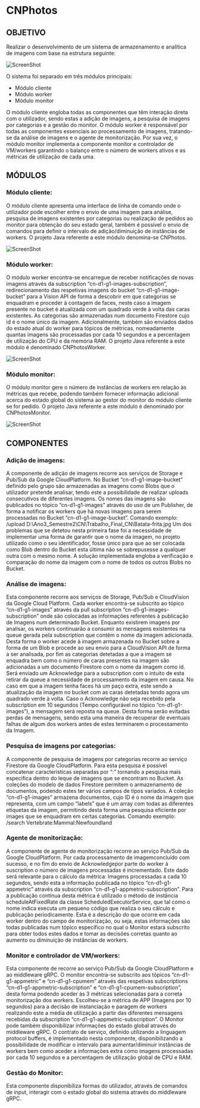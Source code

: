 # CNPhotos
## OBJETIVO
Realizar o desenvolvimento de um sistema de armazenamento e analítica de imagens com base na estrutura seguinte:

![ScreenShot](https://github.com/marcomartins1998/CNPhotos/blob/master/pics/TrabEstrutura.PNG)

O sistema foi separado em três módulos principais:
* Módulo cliente
* Módulo worker
* Módulo monitor

O módulo cliente engloba todas as componentes que têm interação direta com o utilizador, sendo estas a adição de imagens, a pesquisa de imagens por categorias e a gestão do monitor. O módulo worker é responsável por todas as componentes essenciais ao processamento de imagens, tratando-se da análise de imagens e o agente de monitorização. Por sua vez, o módulo monitor implementa a componente monitor e controlador de VM/workers garantindo o balanço entre o número de workers ativos e as métricas de utilização de cada uma.

## MÓDULOS
### __Módulo cliente:__
O módulo cliente apresenta uma interface de linha de comando onde o utilizador pode escolher entre o envio de uma imagem para análise, pesquisa de imagens existentes por categorias ou realização de pedidos ao monitor para obtenção do seu estado geral, também é possível o envio de comandos para definir o intervalo de adição/diminuição de instâncias de workers. O projeto Java referente a este módulo denomina-se CNPhotos.
 
![ScreenShot](https://github.com/marcomartins1998/CNPhotos/blob/master/pics/CNPhotosClient.png) 

### __Módulo worker:__ 
O módulo worker encontra-se encarregue de receber notificações de novas imagens através da subscription “cn-d1-g1-images-subscription”, redirecionamento das respetivas imagens do bucket “cn-d1-g1-image-bucket” para a Vision API de forma a descobrir em que categorias se enquadram e proceder à contagem de faces, neste caso a imagem presente no bucket é atualizada com um quadrado verde à volta das caras existentes. As categorias são armazenadas num documento Firestore cujo id é o nome único da imagem. Adicionalmente, também são enviados dados do estado atual do worker para tópicos de métricas, nomeadamente quantas imagens são processadas por cada 10 segundos e a percentagem de utilização do CPU e da memória RAM. O projeto Java referente a este módulo é denominado CNPhotosWorker.
 
![ScreenShot](https://github.com/marcomartins1998/CNPhotos/blob/master/pics/CNPhotosWorker.png)

### __Módulo monitor:__
O módulo monitor gere o número de instâncias de workers em relação às métricas que recebe, podendo também fornecer informação adicional acerca do estado global do sistema ao gestor do monitor do módulo cliente se for pedido. O projeto Java referente a este módulo é denominado por CNPhotosMonitor.
 
![ScreenShot](https://github.com/marcomartins1998/CNPhotos/blob/master/pics/CNPhotosMonitor.png)

## COMPONENTES
### __Adição de imagens:__
A componente de adição de imagens recorre aos serviços de Storage e Pub/Sub da Google CloudPlatform.
No Bucket “cn-d1-g1-image-bucket” definido pelo grupo são armazenadas as imagens como Blobs que o utilizador pretende analisar, tendo este a possibilidade de realizar uploads consecutivos de diferentes imagens. Os nomes das imagens são publicados no tópico “cn-d1-g1-images” através do uso de um Publisher, de forma a notificar os workers que há novas imagens para serem processadas no Bucket “cn-d1-g1-image-bucket”.
Comando exemplo: /upload D:\Ano3_Semestre2\CN\Trabalho_Final_CN\Batata-frita.jpg
Um dos problemas que se detetou nesta primeira fase foi a necessidade de implementar uma forma de garantir que o nome da imagem, no projeto utilizado como o seu identificador, fosse único para que ao ser colocada como Blob dentro do Bucket esta última não se sobrepusesse a qualquer outra com o mesmo nome. A solução implementada engloba a verificação e comparação do nome da imagem com o nome de todos os outros Blobs no Bucket.

### __Análise de imagens:__
Esta componente recorre aos serviços de Storage, Pub/Sub e CloudVision da Google Cloud Platform.
Cada worker encontra-se subscrito ao tópico “cn-d1-g1-images” através da pull subscription “cn-d1-g1-images-subscription” onde são colocadas as informações referentes à publicação de Imagens num determinado Bucket.
Enquanto existirem imagens por analisar, os workers continuarão a consumir as mensagens existentes na queue gerada pela subscription que contêm o nome da imagem adicionada. Desta forma o worker acede à imagem armazenada no Bucket sobre a forma de um Blob e procede ao seu envio para a CloudVision API de forma a ser analisada, por fim as categorias detetadas a que a imagem se enquadra bem como o número de caras presentes na imagem são adicionadas a um documento Firestore com o nome da imagem como id. Será enviado um Acknowledge para a subscription com o intuito de esta retirar da queue a necessidade de processamento da imagem em causa. No caso em que a imagem tenha faces há um paço extra, este sendo a atualização da imagem no bucket com as caras detetadas tendo agora um quadrado verde à volta.
Caso o Acknowledge não seja recebido pela subscription em 10 segundos (Tempo configurável no tópico “cn-d1-g1-images”), a mensagem será reposta na queue. Desta forma serão evitadas perdas de mensagens, sendo esta uma maneira de recuperar de eventuais falhas de algum dos workers antes de estes terminarem o processamento da Imagem.

### __Pesquisa de imagens por categorias:__
A componente de pesquisa de imagens por categorias recorre ao serviço Firestore da Google CloudPlatform.
Para esta pesquisa é possível concatenar características separadas por “:” tornando a pesquisa mais especifica dentro do leque de imagens que se encontram no Bucket.
As coleções do modelo de dados Firestore permitem o armazenamento de documentos, podendo estes ter vários campos de tipos variados. A coleção “cn-d1-g1-images” armazena documentos, cujo ID é o nome da imagem que representa, com um campo “labels” que é um array com todas as diferentes etiquetas da imagem, permitindo desta forma uma pesquisa eficiente por images que se enquadram em certas categorias.
Comando exemplo: /search Vertebrate:Mammal:Newfoundland

### __Agente de monitorização:__
A componente de agente de monitorização recorre ao serviço Pub/Sub da Google CloudPlatform.
Por cada processamento de imagemconcluído com sucesso, e no fim do envio de Acknowledgepor parte do worker à suscription o número de imagens processadas é incrementado. Este dado será relevante para o cálculo da métrica: Imagens processadas a cada 10 segundos, sendo esta a informação publicada no tópico “cn-d1-g1-appmetric” através da subscription “cn-d1-g1-appmetric-subscription”.
Para a publicação contínua desta métrica é utilizado o método de instância scheduleAtFixedRate da classe ScheduledExecutorService, que tal como o nome indica executa um pequeno código que realiza o seu cálculo e publicação periodicamente.
Esta é a descrição do que ocorre em cada worker dentro do campo de monitorização, ou seja, estas informações são todas publicadas num tópico específico no qual o Monitor estará subscrito para obter todos estes dados e tomar as decisões corretas quanto ao aumento ou diminuição de instâncias de workers.

### __Monitor e controlador de VM/workers:__ 
Esta componente de recorre ao serviço Pub/Sub da Google CloudPlatform e ao middleware gRPC.
O monitor encontra-se subscrito aos tópicos “cn-d1-g1-appmetric” e “cn-d1-g1-cpumem” através das respetivas subscriptions “cn-d1-g1-appmetric-subscription” e “cn-d1-g1-cpumem-subscription”, desta forma podendo aceder às 3 métricas selecionadas para a correta monitorização dos workers. 
Escolheu-se a métrica de APP (Imagens por 10 segundos) para a decisão de instanciação e paragem de workers realizando este a média de utilização a partir das diferentes mensagens recebidas da subscription “cn-d1-g1-appmetric-subscription”.
O Monitor pode também disponibilizar informações do estado global através do middleware gRPC. O contrato de serviço, definido utilizando a linguagem protocol buffers, é implementado nesta componente, disponibilizando a possibilidade de modificar o intervalo para aumentar/diminuir instâncias de workers bem como aceder a informações extra como imagens processadas por cada 10 segundos e a percentagem de utilização global de CPU e RAM.

### __Gestão do Monitor__:  
Esta componente disponibiliza formas do utilizador, através de comandos de input, interagir com o estado global do sistema através do middleware gRPC.
